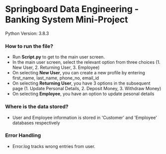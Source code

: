 # Springboard Data Engineering - Banking System Mini-Project

Python Version: 3.8.3

### How to run the file?

- Run **Script.py** to get to the main user screen.
- In the main user screen, select the relevant option from three choices (1. New User, 2. Returning User, 3. Employee)
- On selecting **New User**, you can create a new profile by entering first_name, last_name, phone_no, email_id
- On selecting **Returning User**, you have 3 options in the subsequent page (1. Update Personal Details, 2. Deposit Money, 3. Withdraw Money)
- On selecting **Employee**, you have an option to update pesonal details

### Where is the data stored?

- User and Employee information is stored in 'Customer' and 'Employee' databases respectively

### Error Handling

- Error.log tracks wrong entries from user.

